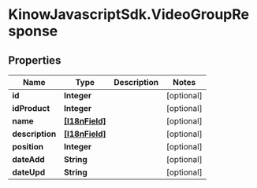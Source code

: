 # KinowJavascriptSdk.VideoGroupResponse

## Properties
Name | Type | Description | Notes
------------ | ------------- | ------------- | -------------
**id** | **Integer** |  | [optional] 
**idProduct** | **Integer** |  | [optional] 
**name** | [**[I18nField]**](I18nField.md) |  | [optional] 
**description** | [**[I18nField]**](I18nField.md) |  | [optional] 
**position** | **Integer** |  | [optional] 
**dateAdd** | **String** |  | [optional] 
**dateUpd** | **String** |  | [optional] 


